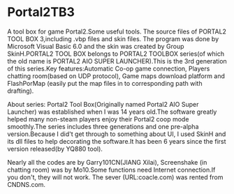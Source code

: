 # Portal2TB3
A tool box for game Portal2.Some useful tools.
The source files of PORTAL2 TOOL BOX 3,including .vbp files and skin files.
The program was done by Microsoft Visual Basic 6.0 and the skin was created
by Group SkinH.PORTAL2 TOOL BOX belongs to PORTAL2 TOOLBOX series(of which 
the old name is PORTAL2 AIO SUPER LAUNCHER).This is the 3rd generation of 
this series.Key features:Automatic Co-op game connection, Players chatting
room(based on UDP protocol), Game maps download platform and FlashPorMap
(easily put the map files in to corresponding path with drafting).

About series:
Portal2 Tool Box(Originally named Portal2 AIO Super Launcher) was established 
when I was 14 years old.The software greatly helped many non-steam players 
enjoy their Portal2 coop mode smoothly.The series includes three generations 
and one pre-alpha version.Because I did't get through to something about UI,
I used SkinH and its dll files to help decorating the software.It has been 6
years since the first version released(by YQ880 tool).

Nearly all the codes are by Garry101CN(JIANG Xilai), Screenshake (in chatting room)
was by Mo10.Some functions need Internet connection.If you don't, they will not work.
The sever (URL:coacle.com) was rented from CNDNS.com.
